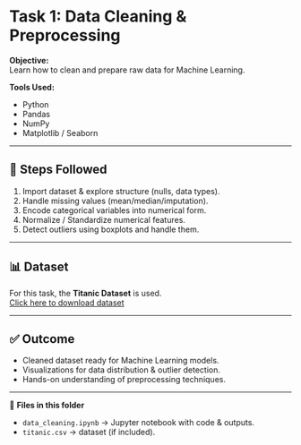 # Task 1: Data Cleaning & Preprocessing

**Objective:**  
Learn how to clean and prepare raw data for Machine Learning.

**Tools Used:**  
- Python  
- Pandas  
- NumPy  
- Matplotlib / Seaborn  

---

## 🔎 Steps Followed
1. Import dataset & explore structure (nulls, data types).  
2. Handle missing values (mean/median/imputation).  
3. Encode categorical variables into numerical form.  
4. Normalize / Standardize numerical features.  
5. Detect outliers using boxplots and handle them.  

---

## 📊 Dataset
For this task, the **Titanic Dataset** is used.  
[Click here to download dataset](https://www.kaggle.com/datasets/heptapod/titanic)  

---

## ✅ Outcome
- Cleaned dataset ready for Machine Learning models.  
- Visualizations for data distribution & outlier detection.  
- Hands-on understanding of preprocessing techniques.  

---

📂 **Files in this folder**  
- `data_cleaning.ipynb` → Jupyter notebook with code & outputs.  
- `titanic.csv` → dataset (if included).  
